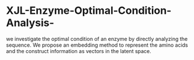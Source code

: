 # XJL-Enzyme-Optimal-Condition-Analysis-
we investigate the optimal condition of an enzyme by directly analyzing the sequence. We propose an embedding method to represent the amino acids and the construct information as vectors in the latent space. 
